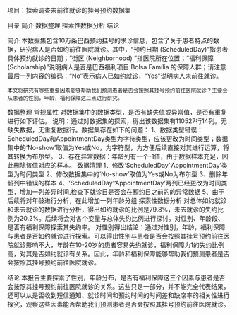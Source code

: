 项目：探索调查未前往就诊的挂号预约数据集

目录
    简介
    数据整理
    探索性数据分析
    结论

简介
    本数据集包含10万条巴西预约挂号的求诊信息，包含了关于患者特点的数据，研究病人是否如约前往医院就诊。其中，“预约日期 (ScheduledDay)”指患者具体预约就诊的日期；“街区 (Neighborhood) ”指医院所在位置；“福利保障 (Scholarship)”说明病人是否是巴西福利项目 Bolsa Família 的保障人群；请注意最后一列内容的编码：“No”表示病人已如约就诊，“Yes”说明病人未前往就诊。

    本文将研究有哪些重要因素能够帮助我们预测患者是否会按照其挂号预约前往医院就诊？主要会从患者的性别，年龄，福利保障这三点进行研究。

数据整理
    常规属性
        对数据集中的数据类型，是否有缺失值或异常值，是否有重复进行如下评估。
        说明：通过对数据集的探索，得出该数据集有110527行14列。无缺失数据，无重复数据行。数据集存在如下的问题： 1、数据类型错误：ScheduledDay和AppointmentDay类型为字符类型，应该更改为时间类型；数据集中的‘No-show’取值为Yes或No，为字符型，为方便后续直接对其进行运算，将其转换为布尔型。 3、存在异常数据：年龄列有一个-1值，由于数据样本充足，因此删除该值对应的样本。
    数据清理
        1、修改‘ScheduledDay’‘AppointmentDay’类型为时间类型
        2、修改数据集中的‘No-show’取值为Yes或No为布尔型
        3、删除年龄列中错误的样本
        4、‘ScheduledDay’‘AppointmentDay’两列已经更改为时间类型，增加一列差异时间,检查下就诊日是否会在预约日之前的的异常数据
        5、由于后续将对年龄进行分析，在此增加一列年龄分组
    探索性数据分析
        对总体如约就诊和未去就诊的数据进行分析，得出如约就诊的比例是79.8%，未去就诊的失约比例为20.2%。后续将会对各个变量与总体失约比例进行探讨。对性别、年龄段、是否有福利保障探索其失约率。
        对性别得出结论：通过对性别，年龄，福利保障与患者是否如约就诊进行探索。可以得出性别与患者是否会按照其挂号预约前往医院就诊影响不大，年龄在10-20岁的患者容易失约就诊，福利保障为1的失约比例高，对其是否如约就诊有关系。因此，年龄和福利保障能够帮助我们预测患者是否会按照其挂号预约前往医院就诊。

结论
    本报告主要探索了性别，年龄分布，是否有福利保障这三个因素与患者是否会按照其挂号预约前往医院就诊的关系。这些只是一部分，并不能完全代表结果，还可以从是否收到短信通知、就诊时间和预约时间的时间差和缺席率的相关性进行探究，观察这些因素能否帮助我们预测患者是否会按照其挂号预约前往医院就诊。